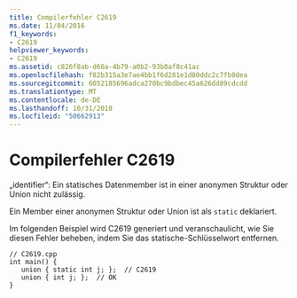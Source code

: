 ```yaml
---
title: Compilerfehler C2619
ms.date: 11/04/2016
f1_keywords:
- C2619
helpviewer_keywords:
- C2619
ms.assetid: c826f8ab-d66a-4b79-a0b2-93b0af8c41ac
ms.openlocfilehash: f82b315a3e7ae4bb1f6d281e1d80ddc2c7fb0dea
ms.sourcegitcommit: 6052185696adca270bc9bdbec45a626dd89cdcdd
ms.translationtype: MT
ms.contentlocale: de-DE
ms.lasthandoff: 10/31/2018
ms.locfileid: "50662913"
---
```

# <a name="compiler-error-c2619"></a>Compilerfehler C2619

„identifier“: Ein statisches Datenmember ist in einer anonymen Struktur oder Union nicht zulässig.

Ein Member einer anonymen Struktur oder Union ist als `static` deklariert.

Im folgenden Beispiel wird C2619 generiert und veranschaulicht, wie Sie diesen Fehler beheben, indem Sie das statische-Schlüsselwort entfernen.

```
// C2619.cpp
int main() {
   union { static int j; };  // C2619
   union { int j; };  // OK
}
```